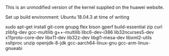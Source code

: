 This is an unmodified version of the kernel supplied on the huawei website.

Set up build environment:
Ubuntu 18.04.3 at time of writing

sudo apt-get install git-core gnupg flex bison gperf build-essential zip curl zlib1g-dev gcc-multilib g++-multilib libc6-dev-i386 lib32ncurses5-dev x11proto-core-dev libx11-dev lib32z-dev libgl1-mesa-dev libxml2-utils xsltproc unzip openjdk-8-jdk gcc-aarch64-linux-gnu gcc-arm-linux-gnueabi

